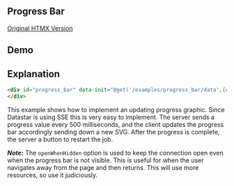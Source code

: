 ## Progress Bar

[Original HTMX Version](https://htmx.org/examples/progress-bar/)

## Demo

<div id="progress_bar" data-init="@get('/examples/progress_bar/data',{openWhenHidden:true})">
</div>

## Explanation

```html
<div id="progress_bar" data-init="@get('/examples/progress_bar/data',{openWhenHidden:true})">
</div>

```

This example shows how to implement an updating progress graphic. Since Datastar is using SSE this is very easy to
implement. The server sends a progress value every 500 milliseconds, and the client updates the progress bar accordingly
sending down a new SVG. After the progress is complete, the server a button to restart the job.

***Note:*** The `openWhenHidden` option is used to keep the connection open even when the progress bar is not visible.
This is useful for when the user navigates away from the page and then returns. This will use more resources, so use it
judiciously.